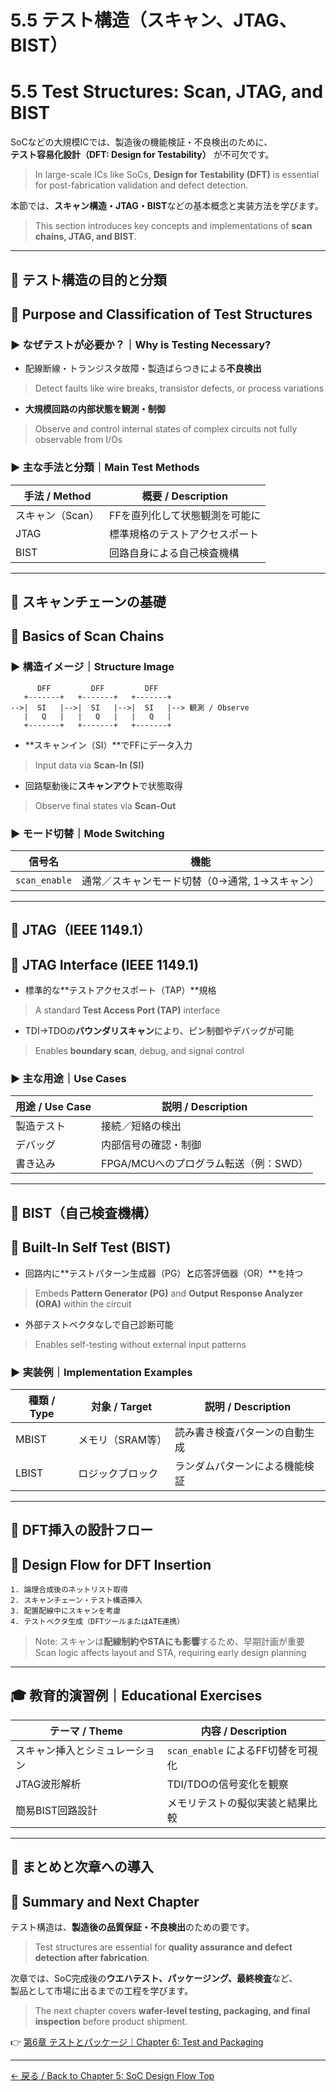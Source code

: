 # 5.5 テスト構造（スキャン、JTAG、BIST）  
# 5.5 Test Structures: Scan, JTAG, and BIST

SoCなどの大規模ICでは、製造後の機能検証・不良検出のために、  
**テスト容易化設計（DFT: Design for Testability）** が不可欠です。  
> In large-scale ICs like SoCs, **Design for Testability (DFT)** is essential for post-fabrication validation and defect detection.

本節では、**スキャン構造・JTAG・BIST**などの基本概念と実装方法を学びます。  
> This section introduces key concepts and implementations of **scan chains, JTAG, and BIST**.

---

## 🎯 テスト構造の目的と分類  
## 🎯 Purpose and Classification of Test Structures

### ▶ なぜテストが必要か？｜Why is Testing Necessary?

- 配線断線・トランジスタ故障・製造ばらつきによる**不良検出**  
> Detect faults like wire breaks, transistor defects, or process variations  
- **大規模回路の内部状態を観測・制御**  
> Observe and control internal states of complex circuits not fully observable from I/Os

### ▶ 主な手法と分類｜Main Test Methods

| 手法 / Method | 概要 / Description |
|---------------|--------------------|
| スキャン（Scan） | FFを直列化して状態観測を可能に |
| JTAG | 標準規格のテストアクセスポート |
| BIST | 回路自身による自己検査機構 |

---

## 🔁 スキャンチェーンの基礎  
## 🔁 Basics of Scan Chains

### ▶ 構造イメージ｜Structure Image

```
      DFF         DFF         DFF
   +-------+   +-------+   +-------+
-->|  SI   |-->|  SI   |-->|  SI   |--> 観測 / Observe
   |   Q   |   |   Q   |   |   Q   |
   +-------+   +-------+   +-------+
```

- **スキャンイン（SI）**でFFにデータ入力  
> Input data via **Scan-In (SI)**
- 回路駆動後に**スキャンアウト**で状態取得  
> Observe final states via **Scan-Out**
  
### ▶ モード切替｜Mode Switching

| 信号名 | 機能 |
|--------|------|
| `scan_enable` | 通常／スキャンモード切替（0→通常, 1→スキャン） |

---

## 🔌 JTAG（IEEE 1149.1）  
## 🔌 JTAG Interface (IEEE 1149.1)

- 標準的な**テストアクセスポート（TAP）**規格  
> A standard **Test Access Port (TAP)** interface
- TDI→TDOの**バウンダリスキャン**により、ピン制御やデバッグが可能  
> Enables **boundary scan**, debug, and signal control

### ▶ 主な用途｜Use Cases

| 用途 / Use Case | 説明 / Description |
|------------------|--------------------|
| 製造テスト | 接続／短絡の検出 |
| デバッグ | 内部信号の確認・制御 |
| 書き込み | FPGA/MCUへのプログラム転送（例：SWD） |

---

## 🧠 BIST（自己検査機構）  
## 🧠 Built-In Self Test (BIST)

- 回路内に**テストパターン生成器（PG）**と**応答評価器（OR）**を持つ  
> Embeds **Pattern Generator (PG)** and **Output Response Analyzer (ORA)** within the circuit  
- 外部テストベクタなしで自己診断可能  
> Enables self-testing without external input patterns

### ▶ 実装例｜Implementation Examples

| 種類 / Type | 対象 / Target | 説明 / Description |
|-------------|----------------|--------------------|
| MBIST | メモリ（SRAM等） | 読み書き検査パターンの自動生成 |
| LBIST | ロジックブロック | ランダムパターンによる機能検証 |

---

## 📐 DFT挿入の設計フロー  
## 📐 Design Flow for DFT Insertion

```
1. 論理合成後のネットリスト取得
2. スキャンチェーン・テスト構造挿入
3. 配置配線中にスキャンを考慮
4. テストベクタ生成（DFTツールまたはATE連携）
```

> Note: スキャンは**配線制約やSTAにも影響**するため、早期計画が重要  
> Scan logic affects layout and STA, requiring early design planning

---

## 🎓 教育的演習例｜Educational Exercises

| テーマ / Theme | 内容 / Description |
|----------------|---------------------|
| スキャン挿入とシミュレーション | `scan_enable` によるFF切替を可視化 |
| JTAG波形解析 | TDI/TDOの信号変化を観察 |
| 簡易BIST回路設計 | メモリテストの擬似実装と結果比較 |

---

## 📘 まとめと次章への導入  
## 📘 Summary and Next Chapter

テスト構造は、**製造後の品質保証・不良検出**のための要です。  
> Test structures are essential for **quality assurance and defect detection after fabrication**.

次章では、SoC完成後の**ウエハテスト、パッケージング、最終検査**など、  
製品として市場に出るまでの工程を学びます。  
> The next chapter covers **wafer-level testing, packaging, and final inspection** before product shipment.

👉 [第6章 テストとパッケージ｜Chapter 6: Test and Packaging](../chapter6_test_and_package/README.md)

---

[← 戻る / Back to Chapter 5: SoC Design Flow Top](./README.md)

